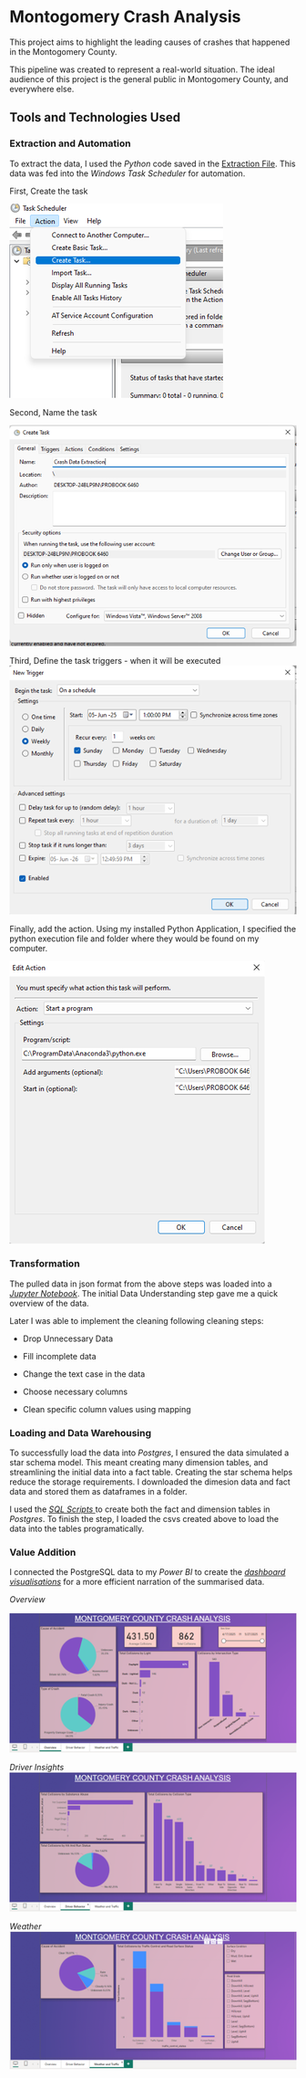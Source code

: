 # Montogomery Crash Analysis

This project aims to highlight the leading causes of crashes that happened in the Montogomery County.

This pipeline was created to represent a real-world situation. The ideal audience of this project is the general public in Montogomery County, and everywhere else.

## Tools and Technologies Used

### Extraction and Automation

To extract the data, I used the *Python* code saved in the [Extraction File](extraction.py). This data was fed into the *Windows Task Scheduler* for automation.

First, Create the task

![Create Task](/Extraction_Folder/Create_Task.png)

Second, Name the task

![Name Task](/Extraction_Folder/Task_Name.png)

Third, Define the task triggers - when it will be executed
![Task Trigger](/Extraction_Folder/Create_Trigger.png)

Finally, add the action. Using my installed Python Application, I specified the python execution file and folder where they would be found on my computer.

![Task Trigger](/Extraction_Folder/Create_Action.png)

### Transformation

The pulled data in json format from the above steps was loaded into a *[Jupyter Notebook](/Montgomery%20Crash%20Analysis%20ETL.ipynb)*. The initial Data Understanding step gave me a quick overview of the data.

Later I was able to implement the cleaning following cleaning steps:

- Drop Unnecessary Data

- Fill incomplete data

- Change the text case in the data

- Choose necessary columns

- Clean specific column values using mapping

### Loading and Data Warehousing

To successfully load the data into *Postgres*, I ensured the data simulated a star schema model. This meant creating many dimension tables, and streamlining the initial data into a fact table. Creating the star schema helps reduce the storage requirements. I downloaded the dimesion data and fact data and stored them as dataframes in a folder.

I used the *[SQL Scripts ](/SQL%20Code/)* to create both the fact and dimension tables in *Postgres*. To finish the step, I loaded the csvs created above to load the data into the tables programatically.

### Value Addition

I connected the PostgreSQL data to my *Power BI* to create the *[dashboard visualisations](/Crash%20Data%20Presentation.pbix)* for a more efficient narration of the summarised data.

_Overview_

![PowerBi Overview](/Dashboard%20Snapshots/Crash%20-%20Overview.png)

_Driver Insights_
![Driver Insights](/Dashboard%20Snapshots/Crash%20-%20Driver%20Behaviour.png)

_Weather_
![PowerBi Weather](/Dashboard%20Snapshots/Crash%20-%20Weather.png)